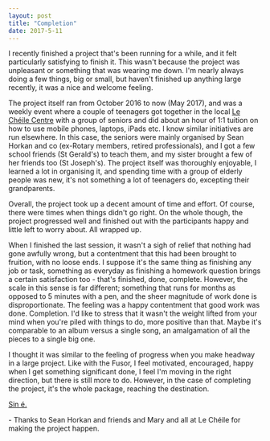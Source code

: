 ```yaml
---
layout: post
title: "Completion"
date: 2017-5-11
---
```


I recently finished a project that's been running for a while, and it felt particularly satisfying to finish it.  This wasn't because the project was unpleasant or something that was wearing me down.  I'm nearly always doing a few things, big or small, but haven't finished up anything large recently, it was a nice and welcome feeling.

The project itself ran from October 2016 to now (May 2017), and was a weekly event where a couple of teenagers got together in the local [Le Chéile Centre](https://www.facebook.com/castlebarfrc/) with a group of seniors and did about an hour of 1:1 tuition on how to use mobile phones, laptops, iPads etc.  I know similar initiatives are run elsewhere.  In this case, the seniors were mainly organised by Sean Horkan and co (ex-Rotary members, retired professionals), and I got a few school friends (St Gerald's) to teach them, and my sister brought a few of her friends too (St Joseph's).  The project itself was thoroughly enjoyable, I learned a lot in organising it, and spending time with a group of elderly people was new, it's not something a lot of teenagers do, excepting their grandparents.

Overall, the project took up a decent amount of time and effort.  Of course, there were times when things didn't go right.  On the whole  though, the project progressed well and finished out with the participants happy and little left to worry about.  All wrapped up.

When I finished the last session, it wasn't a sigh of relief that nothing had gone awfully wrong, but a contentment that this had been brought to fruition, with no loose ends.  I suppose it's the same thing as finishing any job or task, something as everyday as finishing a homework question brings a certain satisfaction too - that's finished, done, complete.  However, the scale in this sense is far different; something that runs for months as opposed to 5 minutes with a pen, and the sheer magnitude of work done is disproportionate.  The feeling was a happy contentment that good work was done.  Completion.  I'd like to stress that it wasn't the weight lifted from your mind when you're piled with things to do, more positive than that.  Maybe it's comparable to an album versus a single song, an amalgamation of all the pieces to a single big one.

I thought it was similar to the feeling of progress when you make headway in a large project.  Like with the Fusor, I feel motivated, encouraged, happy when I get something significant done, I feel I'm moving in the right direction, but there is still more to do.  However, in the case of completing the project, it's the whole package, reaching the destination.

[Sin é.](http://www.irishgaelictranslator.com/translation/topic44108.html)

\- Thanks to Sean Horkan and friends and Mary and all at Le Chéile for making the project happen.
